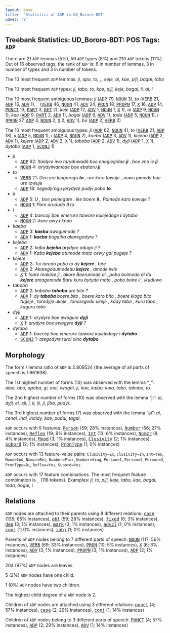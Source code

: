 ```yaml
---
layout: base
title:  'Statistics of ADP in UD_Bororo-BDT'
udver: '2'
---
```


## Treebank Statistics: UD_Bororo-BDT: POS Tags: `ADP`

There are 21 `ADP` lemmas (5%), 59 `ADP` types (8%) and 210 `ADP` tokens (11%).
Out of 16 observed tags, the rank of `ADP` is: 6 in number of lemmas, 3 in number of types and 3 in number of tokens.

The 10 most frequent `ADP` lemmas: <em>ji, apo, to, _, keje, ai, kae, piji, bagai, tabo</em>

The 10 most frequent `ADP` types:  <em>ji, tabo, to, kae, piji, keje, bagai, ii, ai, i</em>

The 10 most frequent ambiguous lemmas: <em>ji</em> (<tt><a href="bor_bdt-pos-ADP.html">ADP</a></tt> 79, <tt><a href="bor_bdt-pos-NOUN.html">NOUN</a></tt> 3), <em>to</em> (<tt><a href="bor_bdt-pos-VERB.html">VERB</a></tt> 21, <tt><a href="bor_bdt-pos-ADP.html">ADP</a></tt> 16, <tt><a href="bor_bdt-pos-ADV.html">ADV</a></tt> 1), <em>_</em> (<tt><a href="bor_bdt-pos-VERB.html">VERB</a></tt> 46, <tt><a href="bor_bdt-pos-NOUN.html">NOUN</a></tt> 41, <tt><a href="bor_bdt-pos-ADV.html">ADV</a></tt> 24, <tt><a href="bor_bdt-pos-PRON.html">PRON</a></tt> 18, <tt><a href="bor_bdt-pos-PROPN.html">PROPN</a></tt> 17, <tt><a href="bor_bdt-pos-X.html">X</a></tt> 16, <tt><a href="bor_bdt-pos-ADP.html">ADP</a></tt> 14, <tt><a href="bor_bdt-pos-PUNCT.html">PUNCT</a></tt> 13, <tt><a href="bor_bdt-pos-PART.html">PART</a></tt> 3, <tt><a href="bor_bdt-pos-DET.html">DET</a></tt> 2), <em>keje</em> (<tt><a href="bor_bdt-pos-ADP.html">ADP</a></tt> 12, <tt><a href="bor_bdt-pos-ADV.html">ADV</a></tt> 1, <tt><a href="bor_bdt-pos-NOUN.html">NOUN</a></tt> 1, <tt><a href="bor_bdt-pos-X.html">X</a></tt> 1), <em>ai</em> (<tt><a href="bor_bdt-pos-ADP.html">ADP</a></tt> 9, <tt><a href="bor_bdt-pos-NOUN.html">NOUN</a></tt> 1), <em>kae</em> (<tt><a href="bor_bdt-pos-ADP.html">ADP</a></tt> 9, <tt><a href="bor_bdt-pos-PART.html">PART</a></tt> 2, <tt><a href="bor_bdt-pos-ADV.html">ADV</a></tt> 1), <em>bogai</em> (<tt><a href="bor_bdt-pos-ADP.html">ADP</a></tt> 6, <tt><a href="bor_bdt-pos-ADV.html">ADV</a></tt> 1), <em>tada</em> (<tt><a href="bor_bdt-pos-ADP.html">ADP</a></tt> 5, <tt><a href="bor_bdt-pos-NOUN.html">NOUN</a></tt> 1), <em>i</em> (<tt><a href="bor_bdt-pos-PRON.html">PRON</a></tt> 27, <tt><a href="bor_bdt-pos-ADP.html">ADP</a></tt> 4, <tt><a href="bor_bdt-pos-NOUN.html">NOUN</a></tt> 2, <tt><a href="bor_bdt-pos-X.html">X</a></tt> 2, <tt><a href="bor_bdt-pos-ADV.html">ADV</a></tt> 1), <em>bo</em> (<tt><a href="bor_bdt-pos-ADP.html">ADP</a></tt> 2, <tt><a href="bor_bdt-pos-VERB.html">VERB</a></tt> 2)

The 10 most frequent ambiguous types:  <em>ji</em> (<tt><a href="bor_bdt-pos-ADP.html">ADP</a></tt> 62, <tt><a href="bor_bdt-pos-NOUN.html">NOUN</a></tt> 4), <em>to</em> (<tt><a href="bor_bdt-pos-VERB.html">VERB</a></tt> 21, <tt><a href="bor_bdt-pos-ADP.html">ADP</a></tt> 18), <em>ii</em> (<tt><a href="bor_bdt-pos-ADP.html">ADP</a></tt> 5, <tt><a href="bor_bdt-pos-NOUN.html">NOUN</a></tt> 1), <em>i</em> (<tt><a href="bor_bdt-pos-ADP.html">ADP</a></tt> 4, <tt><a href="bor_bdt-pos-NOUN.html">NOUN</a></tt> 2), <em>kaeba</em> (<tt><a href="bor_bdt-pos-ADP.html">ADP</a></tt> 3, <tt><a href="bor_bdt-pos-ADV.html">ADV</a></tt> 1), <em>kejeba</em> (<tt><a href="bor_bdt-pos-ADP.html">ADP</a></tt> 2, <tt><a href="bor_bdt-pos-ADV.html">ADV</a></tt> 1), <em>kejere</em> (<tt><a href="bor_bdt-pos-ADP.html">ADP</a></tt> 2, <tt><a href="bor_bdt-pos-ADV.html">ADV</a></tt> 2, <tt><a href="bor_bdt-pos-X.html">X</a></tt> 1), <em>taboba</em> (<tt><a href="bor_bdt-pos-ADP.html">ADP</a></tt> 2, <tt><a href="bor_bdt-pos-ADV.html">ADV</a></tt> 1), <em>dyji</em> (<tt><a href="bor_bdt-pos-ADP.html">ADP</a></tt> 1, <tt><a href="bor_bdt-pos-X.html">X</a></tt> 1), <em>dytabo</em> (<tt><a href="bor_bdt-pos-ADP.html">ADP</a></tt> 1, <tt><a href="bor_bdt-pos-SCONJ.html">SCONJ</a></tt> 1)


* <em>ji</em>
  * <tt><a href="bor_bdt-pos-ADP.html">ADP</a></tt> 62: <em>Itaidyre iwo taryduwadä boe enogiegidae <b>ji</b> , boe eno ie <b>ji</b></em>
  * <tt><a href="bor_bdt-pos-NOUN.html">NOUN</a></tt> 4: <em>iorydyiwamode boe ebataru <b>ji</b></em>
* <em>to</em>
  * <tt><a href="bor_bdt-pos-VERB.html">VERB</a></tt> 21: <em>Deu ure kiogorogu <b>to</b> , ure kare towuje , nowu jamedy boe ure towuje</em>
  * <tt><a href="bor_bdt-pos-ADP.html">ADP</a></tt> 18: <em>negedyrogu jorydyre pudyi pobo <b>to</b></em>
* <em>ii</em>
  * <tt><a href="bor_bdt-pos-ADP.html">ADP</a></tt> 5: <em>U , boe pemegare . Ike boere <b>ii</b> . Pamode karo kowuje ?</em>
  * <tt><a href="bor_bdt-pos-NOUN.html">NOUN</a></tt> 1: <em>Pare arududo <b>ii</b> to</em>
* <em>i</em>
  * <tt><a href="bor_bdt-pos-ADP.html">ADP</a></tt> 4: <em>boecoji boe emerure taiwore kuiejedoge <b>i</b> dytabo</em>
  * <tt><a href="bor_bdt-pos-NOUN.html">NOUN</a></tt> 2: <em>ikare awy <b>i</b> kado</em>
* <em>kaeba</em>
  * <tt><a href="bor_bdt-pos-ADP.html">ADP</a></tt> 3: <em><b>kaeba</b> awogumode ?</em>
  * <tt><a href="bor_bdt-pos-ADV.html">ADV</a></tt> 1: <em><b>kaeba</b> bogaiba akaregodyre ?</em>
* <em>kejeba</em>
  * <tt><a href="bor_bdt-pos-ADP.html">ADP</a></tt> 2: <em>kaba <b>kejeba</b> arydyre adugo ji ?</em>
  * <tt><a href="bor_bdt-pos-ADV.html">ADV</a></tt> 1: <em>Kaba <b>kejeba</b> atumode mato cewy gai pugeje ?</em>
* <em>kejere</em>
  * <tt><a href="bor_bdt-pos-ADP.html">ADP</a></tt> 2: <em>Tui taredo pobo to dy <b>kejere</b> , bire</em>
  * <tt><a href="bor_bdt-pos-ADV.html">ADV</a></tt> 2: <em>Akaregodumodedu <b>kejere</b> , amode iwie</em>
  * <tt><a href="bor_bdt-pos-X.html">X</a></tt> 1: <em>Icare makore ji , akore Boerumode ai , pobo boimode ai du <b>kejere</b> amagomode Baru kuru bytydo mato , pobo boire ii , ikuduwo</em>
* <em>taboba</em>
  * <tt><a href="bor_bdt-pos-ADP.html">ADP</a></tt> 2: <em>kaboba <b>taboba</b> ure bito ?</em>
  * <tt><a href="bor_bdt-pos-ADV.html">ADV</a></tt> 1: <em>dy <b>taboba</b> boere bito , boere karo bito , boere kiogo bito tugeje , toredyje ukeje , tonaregedu ukeje , kädy tabo , kuru tabo , kaguru tabo</em>
* <em>dyji</em>
  * <tt><a href="bor_bdt-pos-ADP.html">ADP</a></tt> 1: <em>arydyre boe ewogure <b>dyji</b></em>
  * <tt><a href="bor_bdt-pos-X.html">X</a></tt> 1: <em>arydyre boe ewogyre <b>dyji</b> ?</em>
* <em>dytabo</em>
  * <tt><a href="bor_bdt-pos-ADP.html">ADP</a></tt> 1: <em>boecoji boe emerure taiwore kuiejedoge i <b>dytabo</b></em>
  * <tt><a href="bor_bdt-pos-SCONJ.html">SCONJ</a></tt> 1: <em>aregodyre turoi oino <b>dytabo</b></em>

## Morphology

The form / lemma ratio of `ADP` is 2.809524 (the average of all parts of speech is 1.661638).

The 1st highest number of forms (13) was observed with the lemma “_”: <em>aiba, apo, apoba, gi, inai, iwogai, ji, kae, kaiba, koia, tabo, taboba, to</em>.

The 2nd highest number of forms (10) was observed with the lemma “ji”: <em>ai, dyji, ei, eji, i, ii, iji, ji, jiba, pudyi</em>.

The 3rd highest number of forms (7) was observed with the lemma “ai”: <em>ai, cenai, inai, inaidy, kae, pudai, tagai</em>.

`ADP` occurs with 9 features: <tt><a href="bor_bdt-feat-Person.html">Person</a></tt> (59; 28% instances), <tt><a href="bor_bdt-feat-Number.html">Number</a></tt> (56; 27% instances), <tt><a href="bor_bdt-feat-Reflex.html">Reflex</a></tt> (19; 9% instances), <tt><a href="bor_bdt-feat-Int.html">Int</a></tt> (13; 6% instances), <tt><a href="bor_bdt-feat-Nomzr.html">Nomzr</a></tt> (8; 4% instances), <tt><a href="bor_bdt-feat-Mood.html">Mood</a></tt> (3; 1% instances), <tt><a href="bor_bdt-feat-Clusivity.html">Clusivity</a></tt> (2; 1% instances), <tt><a href="bor_bdt-feat-Subord.html">Subord</a></tt> (2; 1% instances), <tt><a href="bor_bdt-feat-PronType.html">PronType</a></tt> (1; 0% instances)

`ADP` occurs with 13 feature-value pairs: `Clusivity=Ex`, `Clusivity=In`, `Int=Yes`, `Mood=Ind`, `Nomzr=Rel`, `Number=Plur`, `Number=Sing`, `Person=1`, `Person=2`, `Person=3`, `PronType=Bi`, `Reflex=Yes`, `Subord=Yes`

`ADP` occurs with 17 feature combinations.
The most frequent feature combination is `_` (116 tokens).
Examples: <em>ji, to, piji, keje, tabo, kae, bagai, tada, bogai, i</em>


## Relations

`ADP` nodes are attached to their parents using 8 different relations: <tt><a href="bor_bdt-dep-case.html">case</a></tt> (136; 65% instances), <tt><a href="bor_bdt-dep-obl.html">obl</a></tt> (59; 28% instances), <tt><a href="bor_bdt-dep-fixed.html">fixed</a></tt> (6; 3% instances), <tt><a href="bor_bdt-dep-dep.html">dep</a></tt> (3; 1% instances), <tt><a href="bor_bdt-dep-mark.html">mark</a></tt> (3; 1% instances), <tt><a href="bor_bdt-dep-advcl.html">advcl</a></tt> (1; 0% instances), <tt><a href="bor_bdt-dep-conj.html">conj</a></tt> (1; 0% instances), <tt><a href="bor_bdt-dep-iobj.html">iobj</a></tt> (1; 0% instances)

Parents of `ADP` nodes belong to 7 different parts of speech: <tt><a href="bor_bdt-pos-NOUN.html">NOUN</a></tt> (117; 56% instances), <tt><a href="bor_bdt-pos-VERB.html">VERB</a></tt> (69; 33% instances), <tt><a href="bor_bdt-pos-PRON.html">PRON</a></tt> (10; 5% instances), <tt><a href="bor_bdt-pos-X.html">X</a></tt> (6; 3% instances), <tt><a href="bor_bdt-pos-ADV.html">ADV</a></tt> (3; 1% instances), <tt><a href="bor_bdt-pos-PROPN.html">PROPN</a></tt> (3; 1% instances), <tt><a href="bor_bdt-pos-ADP.html">ADP</a></tt> (2; 1% instances)

204 (97%) `ADP` nodes are leaves.

5 (2%) `ADP` nodes have one child.

1 (0%) `ADP` nodes have two children.

The highest child degree of a `ADP` node is 2.

Children of `ADP` nodes are attached using 3 different relations: <tt><a href="bor_bdt-dep-punct.html">punct</a></tt> (4; 57% instances), <tt><a href="bor_bdt-dep-case.html">case</a></tt> (2; 29% instances), <tt><a href="bor_bdt-dep-conj.html">conj</a></tt> (1; 14% instances)

Children of `ADP` nodes belong to 3 different parts of speech: <tt><a href="bor_bdt-pos-PUNCT.html">PUNCT</a></tt> (4; 57% instances), <tt><a href="bor_bdt-pos-ADP.html">ADP</a></tt> (2; 29% instances), <tt><a href="bor_bdt-pos-ADV.html">ADV</a></tt> (1; 14% instances)

